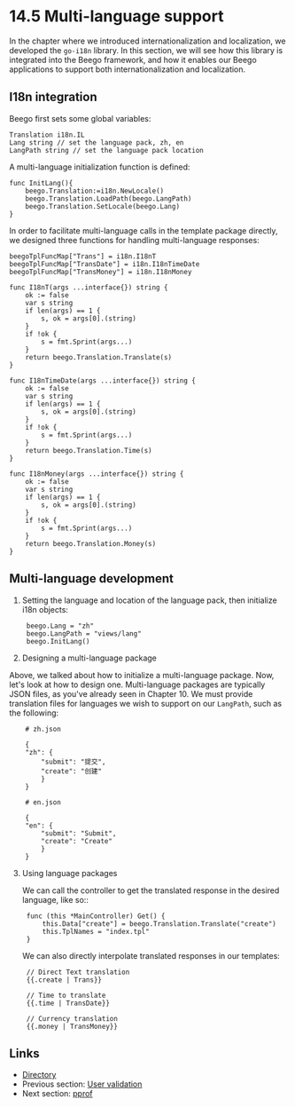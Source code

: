 # 14.5 Multi-language support

In the chapter where we introduced internationalization and localization, we developed the `go-i18n` library. In this section, we will see how this library is integrated into the Beego framework, and how it enables our Beego applications to support both internationalization and localization. 

## I18n integration

Beego first sets some global variables:

	Translation i18n.IL
	Lang string // set the language pack, zh, en
	LangPath string // set the language pack location

A multi-language initialization function is defined:

	func InitLang(){
		beego.Translation:=i18n.NewLocale()
		beego.Translation.LoadPath(beego.LangPath)
		beego.Translation.SetLocale(beego.Lang)
	}

In order to facilitate multi-language calls in the template package directly, we designed three functions for handling multi-language responses:

	beegoTplFuncMap["Trans"] = i18n.I18nT
	beegoTplFuncMap["TransDate"] = i18n.I18nTimeDate
	beegoTplFuncMap["TransMoney"] = i18n.I18nMoney
	
	func I18nT(args ...interface{}) string {
	    ok := false
	    var s string
	    if len(args) == 1 {
	        s, ok = args[0].(string)
	    }
	    if !ok {
	        s = fmt.Sprint(args...)
	    }
	    return beego.Translation.Translate(s)
	}
	
	func I18nTimeDate(args ...interface{}) string {
	    ok := false
	    var s string
	    if len(args) == 1 {
	        s, ok = args[0].(string)
	    }
	    if !ok {
	        s = fmt.Sprint(args...)
	    }
	    return beego.Translation.Time(s)
	}	
	
	func I18nMoney(args ...interface{}) string {
	    ok := false
	    var s string
	    if len(args) == 1 {
	        s, ok = args[0].(string)
	    }
	    if !ok {
	        s = fmt.Sprint(args...)
	    }
	    return beego.Translation.Money(s)
	}

## Multi-language development

1. Setting the language and location of the language pack, then initialize i18n objects:

		beego.Lang = "zh"
		beego.LangPath = "views/lang"
		beego.InitLang()

2. Designing a multi-language package

  Above, we talked about how to initialize a multi-language package. Now, let's look at how to design one. Multi-language packages are typically JSON files, as you've already seen in Chapter 10. We must provide translation files for languages we wish to support on our `LangPath`, such as the following: 

		# zh.json
	
		{
		"zh": {
		    "submit": "提交",
		    "create": "创建"
		    }
		}
		
		# en.json
		
		{
		"en": {
		    "submit": "Submit",
		    "create": "Create"
		    }
		}

3. Using language packages

	We can call the controller to get the translated response in the desired language, like so::

		func (this *MainController) Get() {
			this.Data["create"] = beego.Translation.Translate("create")
			this.TplNames = "index.tpl"
		}

	We can also directly interpolate translated responses in our templates:

		// Direct Text translation
		{{.create | Trans}}

		// Time to translate
		{{.time | TransDate}}

		// Currency translation
		{{.money | TransMoney}}

## Links

- [Directory](preface.md)
- Previous section: [User validation](14.4.md)
- Next section: [pprof](14.6.md)

